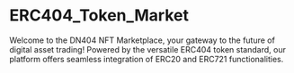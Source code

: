 # ERC404_Token_Market
Welcome to the DN404 NFT Marketplace, your gateway to the future of digital asset trading! Powered by the versatile ERC404 token standard, our platform offers seamless integration of ERC20 and ERC721 functionalities.
